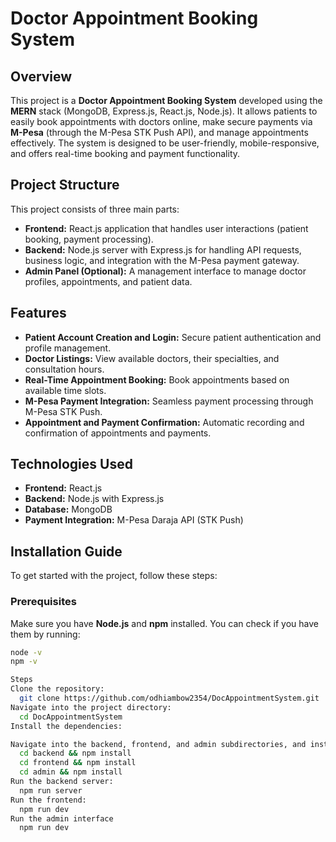 # Doctor Appointment Booking System

## Overview

This project is a **Doctor Appointment Booking System** developed using the **MERN** stack (MongoDB, Express.js, React.js, Node.js). It allows patients to easily book appointments with doctors online, make secure payments via **M-Pesa** (through the M-Pesa STK Push API), and manage appointments effectively. The system is designed to be user-friendly, mobile-responsive, and offers real-time booking and payment functionality.

## Project Structure

This project consists of three main parts:

- **Frontend:** React.js application that handles user interactions (patient booking, payment processing).
- **Backend:** Node.js server with Express.js for handling API requests, business logic, and integration with the M-Pesa payment gateway.
- **Admin Panel (Optional):** A management interface to manage doctor profiles, appointments, and patient data.

## Features

- **Patient Account Creation and Login:** Secure patient authentication and profile management.
- **Doctor Listings:** View available doctors, their specialties, and consultation hours.
- **Real-Time Appointment Booking:** Book appointments based on available time slots.
- **M-Pesa Payment Integration:** Seamless payment processing through M-Pesa STK Push.
- **Appointment and Payment Confirmation:** Automatic recording and confirmation of appointments and payments.

## Technologies Used

- **Frontend:** React.js
- **Backend:** Node.js with Express.js
- **Database:** MongoDB
- **Payment Integration:** M-Pesa Daraja API (STK Push)

## Installation Guide

To get started with the project, follow these steps:

### Prerequisites

Make sure you have **Node.js** and **npm** installed. You can check if you have them by running:

```bash
node -v
npm -v

Steps
Clone the repository:
  git clone https://github.com/odhiambow2354/DocAppointmentSystem.git
Navigate into the project directory:
  cd DocAppointmentSystem
Install the dependencies:

Navigate into the backend, frontend, and admin subdirectories, and install the necessary packages using npm install.
  cd backend && npm install
  cd frontend && npm install
  cd admin && npm install
Run the backend server:
  npm run server
Run the frontend:
  npm run dev
Run the admin interface
  npm run dev
